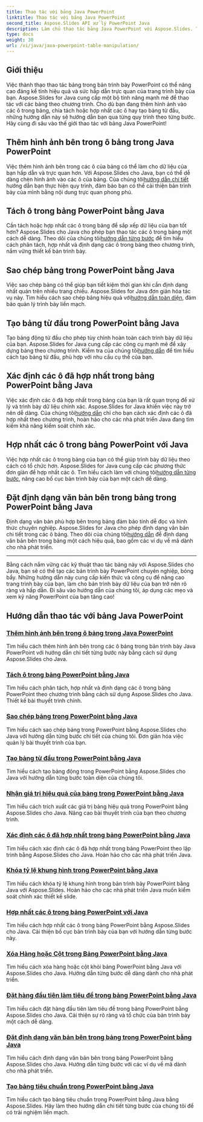 ```yaml
---
title: Thao tác với bảng Java PowerPoint
linktitle: Thao tác với bảng Java PowerPoint
second_title: Aspose.Slides API xử lý PowerPoint Java
description: Làm chủ thao tác bảng Java PowerPoint với Aspose.Slides. Tìm hiểu cách thêm hình ảnh, tách ô, tạo bảng và hơn thế nữa thông qua hướng dẫn chi tiết từng bước của chúng tôi.
type: docs
weight: 30
url: /vi/java/java-powerpoint-table-manipulation/
---
```

## Giới thiệu

Việc thành thạo thao tác bảng trong bản trình bày PowerPoint có thể nâng cao đáng kể tính hiệu quả và sức hấp dẫn trực quan của trang trình bày của bạn. Aspose.Slides for Java cung cấp một bộ tính năng mạnh mẽ để thao tác với các bảng theo chương trình. Cho dù bạn đang thêm hình ảnh vào các ô trong bảng, chia tách hoặc hợp nhất các ô hay tạo bảng từ đầu, những hướng dẫn này sẽ hướng dẫn bạn qua từng quy trình theo từng bước. Hãy cùng đi sâu vào thế giới thao tác với bảng Java PowerPoint!

## Thêm hình ảnh bên trong ô bảng trong Java PowerPoint
Việc thêm hình ảnh bên trong các ô của bảng có thể làm cho dữ liệu của bạn hấp dẫn và trực quan hơn. Với Aspose.Slides cho Java, bạn có thể dễ dàng chèn hình ảnh vào các ô của bảng. Của chúng tôi[hướng dẫn chi tiết](./add-image-inside-table-cells-java-powerpoint/) hướng dẫn bạn thực hiện quy trình, đảm bảo bạn có thể cải thiện bản trình bày của mình bằng nội dung trực quan phong phú.

## Tách ô trong bảng PowerPoint bằng Java
 Cần tách hoặc hợp nhất các ô trong bảng để sắp xếp dữ liệu của bạn tốt hơn? Aspose.Slides cho Java cho phép bạn thao tác các ô trong bảng một cách dễ dàng. Theo dõi của chúng tôi[hướng dẫn từng bước](./split-cells-powerpoint-table-java/) để tìm hiểu cách phân tách, hợp nhất và định dạng các ô trong bảng theo chương trình, nắm vững thiết kế bản trình bày.

## Sao chép bảng trong PowerPoint bằng Java
 Việc sao chép bảng có thể giúp bạn tiết kiệm thời gian khi cần định dạng nhất quán trên nhiều trang chiếu. Aspose.Slides for Java đơn giản hóa tác vụ này. Tìm hiểu cách sao chép bảng hiệu quả với[hướng dẫn toàn diện](./clone-table-powerpoint-java/), đảm bảo quản lý trình bày liền mạch.

## Tạo bảng từ đầu trong PowerPoint bằng Java
Tạo bảng động từ đầu cho phép tùy chỉnh hoàn toàn cách trình bày dữ liệu của bạn. Aspose.Slides for Java cung cấp các công cụ mạnh mẽ để xây dựng bảng theo chương trình. Kiểm tra của chúng tôi[hướng dẫn](./create-table-from-scratch-powerpoint-java/) để tìm hiểu cách tạo bảng từ đầu, phù hợp với nhu cầu cụ thể của bạn.

## Xác định các ô đã hợp nhất trong bảng PowerPoint bằng Java
 Việc xác định các ô đã hợp nhất trong bảng của bạn là rất quan trọng để xử lý và trình bày dữ liệu chính xác. Aspose.Slides for Java khiến việc này trở nên dễ dàng. Của chúng tôi[hướng dẫn](./identify-merged-cells-powerpoint-table-java/) chỉ cho bạn cách xác định các ô đã hợp nhất theo chương trình, hoàn hảo cho các nhà phát triển Java đang tìm kiếm khả năng kiểm soát chính xác.

## Hợp nhất các ô trong bảng PowerPoint với Java
 Việc hợp nhất các ô trong bảng của bạn có thể giúp trình bày dữ liệu theo cách có tổ chức hơn. Aspose.Slides for Java cung cấp các phương thức đơn giản để hợp nhất các ô. Tìm hiểu cách làm với chúng tôi[hướng dẫn từng bước](./merge-cells-powerpoint-table-java/), nâng cao bố cục bản trình bày của bạn một cách dễ dàng.

## Đặt định dạng văn bản bên trong bảng trong PowerPoint bằng Java
Định dạng văn bản phù hợp bên trong bảng đảm bảo tính dễ đọc và hình thức chuyên nghiệp. Aspose.Slides for Java cho phép định dạng văn bản chi tiết trong các ô bảng. Theo dõi của chúng tôi[hướng dẫn](./set-text-formatting-inside-table-powerpoint-java/) để định dạng văn bản bên trong bảng một cách hiệu quả, bao gồm các ví dụ về mã dành cho nhà phát triển.

---

Bằng cách nắm vững các kỹ thuật thao tác bảng này với Aspose.Slides cho Java, bạn sẽ có thể tạo các bản trình bày PowerPoint chuyên nghiệp, bóng bẩy. Những hướng dẫn này cung cấp kiến thức và công cụ để nâng cao trang trình bày của bạn, làm cho bản trình bày dữ liệu của bạn trở nên rõ ràng và hấp dẫn. Đi sâu vào hướng dẫn của chúng tôi, áp dụng các mẹo và xem kỹ năng PowerPoint của bạn tăng cao!
## Hướng dẫn thao tác với bảng Java PowerPoint
### [Thêm hình ảnh bên trong ô bảng trong Java PowerPoint](./add-image-inside-table-cells-java-powerpoint/)
Tìm hiểu cách thêm hình ảnh bên trong các ô bảng trong bản trình bày Java PowerPoint với hướng dẫn chi tiết từng bước này bằng cách sử dụng Aspose.Slides cho Java.
### [Tách ô trong bảng PowerPoint bằng Java](./split-cells-powerpoint-table-java/)
Tìm hiểu cách phân tách, hợp nhất và định dạng các ô trong bảng PowerPoint theo chương trình bằng cách sử dụng Aspose.Slides cho Java. Thiết kế bài thuyết trình chính.
### [Sao chép bảng trong PowerPoint bằng Java](./clone-table-powerpoint-java/)
Tìm hiểu cách sao chép bảng trong PowerPoint bằng Aspose.Slides cho Java với hướng dẫn từng bước chi tiết của chúng tôi. Đơn giản hóa việc quản lý bài thuyết trình của bạn.
### [Tạo bảng từ đầu trong PowerPoint bằng Java](./create-table-from-scratch-powerpoint-java/)
Tìm hiểu cách tạo bảng động trong PowerPoint bằng Aspose.Slides cho Java với hướng dẫn từng bước toàn diện của chúng tôi.
### [Nhận giá trị hiệu quả của bảng trong PowerPoint bằng Java](./get-effective-values-table-powerpoint-java/)
Tìm hiểu cách trích xuất các giá trị bảng hiệu quả trong PowerPoint bằng Aspose.Slides cho Java. Nâng cao bài thuyết trình của bạn theo chương trình.
### [Xác định các ô đã hợp nhất trong bảng PowerPoint bằng Java](./identify-merged-cells-powerpoint-table-java/)
Tìm hiểu cách xác định các ô đã hợp nhất trong bảng PowerPoint theo lập trình bằng Aspose.Slides cho Java. Hoàn hảo cho các nhà phát triển Java.
### [Khóa tỷ lệ khung hình trong PowerPoint bằng Java](./lock-aspect-ratio-powerpoint-java/)
Tìm hiểu cách khóa tỷ lệ khung hình trong bản trình bày PowerPoint bằng Java với Aspose.Slides. Hoàn hảo cho các nhà phát triển Java muốn kiểm soát chính xác thiết kế slide.
### [Hợp nhất các ô trong bảng PowerPoint với Java](./merge-cells-powerpoint-table-java/)
Tìm hiểu cách hợp nhất các ô trong bảng PowerPoint bằng Aspose.Slides cho Java. Cải thiện bố cục bản trình bày của bạn với hướng dẫn từng bước này.
### [Xóa Hàng hoặc Cột trong Bảng PowerPoint bằng Java](./remove-row-column-powerpoint-table-java/)
Tìm hiểu cách xóa hàng hoặc cột khỏi bảng PowerPoint bằng Java với Aspose.Slides cho Java. Hướng dẫn từng bước dễ dàng dành cho nhà phát triển.
### [Đặt hàng đầu tiên làm tiêu đề trong bảng PowerPoint bằng Java](./set-first-row-header-powerpoint-table-java/)
Tìm hiểu cách đặt hàng đầu tiên làm tiêu đề trong bảng PowerPoint bằng Aspose.Slides cho Java. Cải thiện sự rõ ràng và tổ chức của bản trình bày một cách dễ dàng.
### [Đặt định dạng văn bản bên trong bảng trong PowerPoint bằng Java](./set-text-formatting-inside-table-powerpoint-java/)
Tìm hiểu cách định dạng văn bản bên trong bảng PowerPoint bằng Aspose.Slides cho Java. Hướng dẫn từng bước với các ví dụ về mã dành cho nhà phát triển.
### [Tạo bảng tiêu chuẩn trong PowerPoint bằng Java](./create-standard-tables-powerpoint-java/)
Tìm hiểu cách tạo bảng tiêu chuẩn trong PowerPoint bằng Java bằng Aspose.Slides. Hãy làm theo hướng dẫn chi tiết từng bước của chúng tôi để có trải nghiệm liền mạch.